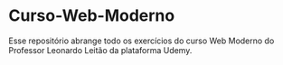 # Curso-Web-Moderno
Esse repositório abrange todo os exercícios do curso Web Moderno do Professor Leonardo Leitão da plataforma Udemy.
